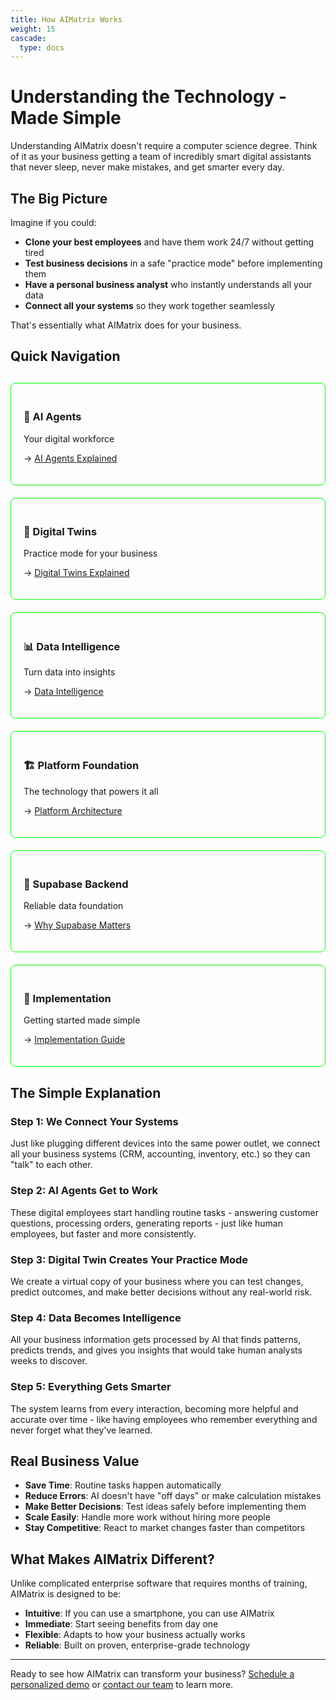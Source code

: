 ```yaml
---
title: How AIMatrix Works
weight: 15
cascade:
  type: docs
---
```


# Understanding the Technology - Made Simple

Understanding AIMatrix doesn't require a computer science degree. Think of it as your business getting a team of incredibly smart digital assistants that never sleep, never make mistakes, and get smarter every day.

## The Big Picture

Imagine if you could:
- **Clone your best employees** and have them work 24/7 without getting tired
- **Test business decisions** in a safe "practice mode" before implementing them
- **Have a personal business analyst** who instantly understands all your data
- **Connect all your systems** so they work together seamlessly

That's essentially what AIMatrix does for your business.

## Quick Navigation

<div style="display: grid; grid-template-columns: repeat(auto-fit, minmax(280px, 1fr)); gap: 20px; margin: 30px 0;">
  
  <div style="border: 1px solid #00ff00; padding: 20px; border-radius: 8px;">
    <h3>🤖 AI Agents</h3>
    <p>Your digital workforce</p>
    <ul style="list-style: none; padding: 0;">
      <li>→ <a href="/business/how-it-works/ai-agents-explained/">AI Agents Explained</a></li>
    </ul>
  </div>

  <div style="border: 1px solid #00ff00; padding: 20px; border-radius: 8px;">
    <h3>🏢 Digital Twins</h3>
    <p>Practice mode for your business</p>
    <ul style="list-style: none; padding: 0;">
      <li>→ <a href="/business/how-it-works/digital-twins-explained/">Digital Twins Explained</a></li>
    </ul>
  </div>

  <div style="border: 1px solid #00ff00; padding: 20px; border-radius: 8px;">
    <h3>📊 Data Intelligence</h3>
    <p>Turn data into insights</p>
    <ul style="list-style: none; padding: 0;">
      <li>→ <a href="/business/how-it-works/data-intelligence/">Data Intelligence</a></li>
    </ul>
  </div>

  <div style="border: 1px solid #00ff00; padding: 20px; border-radius: 8px;">
    <h3>🏗️ Platform Foundation</h3>
    <p>The technology that powers it all</p>
    <ul style="list-style: none; padding: 0;">
      <li>→ <a href="/business/how-it-works/platform-architecture/">Platform Architecture</a></li>
    </ul>
  </div>

  <div style="border: 1px solid #00ff00; padding: 20px; border-radius: 8px;">
    <h3>💾 Supabase Backend</h3>
    <p>Reliable data foundation</p>
    <ul style="list-style: none; padding: 0;">
      <li>→ <a href="/business/how-it-works/supabase-backend/">Why Supabase Matters</a></li>
    </ul>
  </div>

  <div style="border: 1px solid #00ff00; padding: 20px; border-radius: 8px;">
    <h3>🚀 Implementation</h3>
    <p>Getting started made simple</p>
    <ul style="list-style: none; padding: 0;">
      <li>→ <a href="/business/implementation/">Implementation Guide</a></li>
    </ul>
  </div>

</div>

## The Simple Explanation

### Step 1: We Connect Your Systems
Just like plugging different devices into the same power outlet, we connect all your business systems (CRM, accounting, inventory, etc.) so they can "talk" to each other.

### Step 2: AI Agents Get to Work
These digital employees start handling routine tasks - answering customer questions, processing orders, generating reports - just like human employees, but faster and more consistently.

### Step 3: Digital Twin Creates Your Practice Mode
We create a virtual copy of your business where you can test changes, predict outcomes, and make better decisions without any real-world risk.

### Step 4: Data Becomes Intelligence
All your business information gets processed by AI that finds patterns, predicts trends, and gives you insights that would take human analysts weeks to discover.

### Step 5: Everything Gets Smarter
The system learns from every interaction, becoming more helpful and accurate over time - like having employees who remember everything and never forget what they've learned.

## Real Business Value

- **Save Time**: Routine tasks happen automatically
- **Reduce Errors**: AI doesn't have "off days" or make calculation mistakes
- **Make Better Decisions**: Test ideas safely before implementing them
- **Scale Easily**: Handle more work without hiring more people
- **Stay Competitive**: React to market changes faster than competitors

## What Makes AIMatrix Different?

Unlike complicated enterprise software that requires months of training, AIMatrix is designed to be:

- **Intuitive**: If you can use a smartphone, you can use AIMatrix
- **Immediate**: Start seeing benefits from day one
- **Flexible**: Adapts to how your business actually works
- **Reliable**: Built on proven, enterprise-grade technology

---

Ready to see how AIMatrix can transform your business? [Schedule a personalized demo](/business/demo/) or [contact our team](/business/contact/) to learn more.